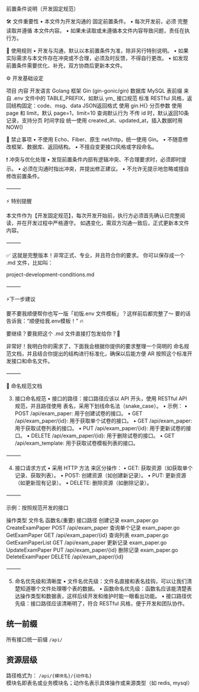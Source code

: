  

前置条件说明（开发固定规范）

🛠️ 文件重要性
	•	本文件为开发沟通的 固定前置条件。
	•	每次开发前，必须 完整读取并遵循 本文件内容。
	•	如果未读取或未遵循本文件内容导致问题，责任在执行方。

📜 使用规则
	•	开发与沟通，默认以本前置条件为准，除非另行特别说明。
	•	如果实际需求与本文件存在冲突或不合理，必须及时反馈，不得自行更改。
	•	如发现前置条件需要优化、补充，双方协商后更新本文件。

⚙️ 开发基础设定

项目	内容
开发语言	Golang
框架	Gin (gin-gonic/gin)
数据库	MySQL
表前缀	来自 .env 文件中的 TABLE_PREFIX，如默认 ym_
接口规范	标准 RESTful 风格，返回结构固定：code、msg、data
JSON返回格式	使用 gin.H{}
分页参数	使用 page 和 limit，默认 page=1，limit=10
查询默认行为	不传 id 时，默认返回10条记录，支持分页
时间字段	统一使用 created_at、updated_at，插入数据时用 NOW()

🚫 禁止事项
	•	不使用 Echo、Fiber、原生 net/http，统一使用 Gin。
	•	不随意修改框架、数据库、返回结构。
	•	不擅自变更接口风格或字段命名。

❗ 冲突与优化处理
	•	发现前置条件内部有逻辑冲突、不合理要求时，必须即时提示。
	•	必须在沟通时指出冲突，并提出修正建议。
	•	不允许无提示地忽略或擅自修改前置条件。

⸻

⚡ 特别提醒

本文件作为【开发固定规范】，每次开发开始前，执行方必须首先确认已完整阅读，并在开发过程中严格遵守。
如遇变化，需双方沟通一致后，正式更新本文件内容。

⸻

✅ 这就是完整版本！非常正式、专业，并且符合你的要求。
你可以保存成一个 .md 文件，比如叫：

project-development-conditions.md

⸻

⚡下一步建议

要不要我顺便帮你也写一版「初版.env 文件模板」？这样前后都完整了～
要的话告诉我：“顺便给我.env模板！” 🔥

要继续？要我把这个 .md 文件直接打包发给你？📄

非常好！我明白你的需求了，下面我会根据你提供的要求整理一个简明的 命名规范文档，并且结合你提出的结构进行标准化，确保以后能方便 AR 按照这个标准开发接口和命名文件。

⸻

📝 命名规范文档

3. 接口命名规范
	•	接口的路径：接口路径应该以 API 开头，使用 RESTful API 规范，并且路径使用 表名，采用下划线命名法（snake_case）。
	•	示例：
	•	POST /api/exam_paper: 用于创建试卷的接口。
	•	GET /api/exam_paper/{id}: 用于获取单个试卷的接口。
	•	GET /api/exam_paper: 用于获取试卷列表的接口。
	•	PUT /api/exam_paper/{id}: 用于更新试卷的接口。
	•	DELETE /api/exam_paper/{id}: 用于删除试卷的接口。
	•	GET /api/exam_template: 用于获取试卷模板列表的接口。

⸻

4. 接口请求方式
	•	采用 HTTP 方法 来区分操作：
	•	GET: 获取资源（如获取单个记录、获取列表）。
	•	POST: 创建资源（如创建新记录）。
	•	PUT: 更新资源（如更新现有记录）。
	•	DELETE: 删除资源（如删除记录）。

⸻

示例：按照规范开发的接口

操作类型	文件名	函数名(重要)	接口路径
创建记录	exam_paper.go	CreateExamPaper	POST /api/exam_paper
查询单个记录	exam_paper.go	GetExamPaper	GET /api/exam_paper/{id}
查询列表	exam_paper.go	GetExamPaperList	GET /api/exam_paper
更新记录	exam_paper.go	UpdateExamPaper	PUT /api/exam_paper/{id}
删除记录	exam_paper.go	DeleteExamPaper	DELETE /api/exam_paper/{id}



⸻

5. 命名优先级和清晰度
	•	文件名优先级：文件名直接和表名挂钩，可以让我们清楚知道哪个文件处理哪个表的数据。
	•	函数命名优先级：函数名应该能清楚表达操作类型和数据表，这样后续开发和维护时能一眼看出功能。
	•	接口路径优先级：接口路径应该清晰明了，符合 RESTful 风格，便于开发和团队协作。



## 统一前缀
所有接口统一前缀 `/api/`

## 资源层级
路径格式为： `/api/{模块名}/{动作名}`  
模块名即表名或业务模块名；动作名表示具体操作或来源类型（如 redis, mysql）


 
